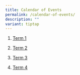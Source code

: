 ```yaml
---
title: Calendar of Events
permalink: /calendar-of-events/
description: ""
variant: tiptap
---
```

<ol data-tight="true" class="tight">
<li>
<p><a href="/files/Annex_A_Term_1_Calendar.pdf" rel="noopener nofollow" target="_blank">Term 1</a>
</p>
</li>
<li>
<p><a href="/files/2025_Term_2_School_Calendar.pdf" rel="noopener nofollow" target="_blank">Term 2</a>
</p>
</li>
<li>
<p><a href="/files/2025_Term_3_Calendar.pdf" rel="noopener nofollow" target="_blank">Term 3</a>
</p>
</li>
<li>
<p><a href="/files/2025_Term_4_Calendar.pdf" rel="noopener nofollow" target="_blank">Term 4</a>
</p>
</li>
</ol>
<p></p>